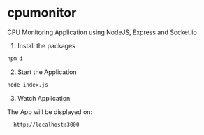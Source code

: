# cpumonitor
CPU Monitoring Application using NodeJS, Express and Socket.io

1. Install the packages
```bash
npm i
```
2. Start the Application
```bash
node index.js
```
3. Watch Application 

The App will be displayed on: 
```
  http://localhost:3000
```

